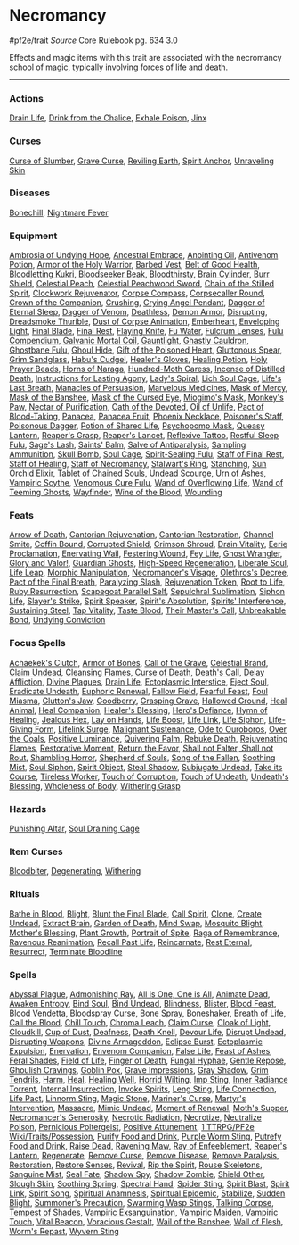 # Necromancy
#pf2e/trait 
*Source* Core Rulebook pg. 634 3.0

Effects and magic items with this trait are associated with the necromancy school of magic, typically involving forces of life and death.

---

### Actions
[Drain Life](Drain%20Life.md), [Drink from the Chalice](Drink%20from%20the%20Chalice), [Exhale Poison](Exhale%20Poison), [Jinx](Jinx)

### Curses
[Curse of Slumber](Curse%20of%20Slumber), [Grave Curse](Grave%20Curse), [Reviling Earth](Reviling%20Earth), [Spirit Anchor](Spirit%20Anchor), [Unraveling Skin](Unraveling%20Skin)

### Diseases
[Bonechill](Bonechill), [Nightmare Fever](Nightmare%20Fever)

### Equipment
[Ambrosia of Undying Hope](Ambrosia%20of%20Undying%20Hope), [Ancestral Embrace](Ancestral%20Embrace), [Anointing Oil](Anointing%20Oil), [Antivenom Potion](Antivenom%20Potion), [Armor of the Holy Warrior](Armor%20of%20the%20Holy%20Warrior), [Barbed Vest](Barbed%20Vest), [Belt of Good Health](Belt%20of%20Good%20Health), [Bloodletting Kukri](Bloodletting%20Kukri), [Bloodseeker Beak](Bloodseeker%20Beak), [Bloodthirsty](Bloodthirsty), [Brain Cylinder](Brain%20Cylinder), [Burr Shield](Burr%20Shield), [Celestial Peach](Celestial%20Peach), [Celestial Peachwood Sword](Celestial%20Peachwood%20Sword), [Chain of the Stilled Spirit](Chain%20of%20the%20Stilled%20Spirit), [Clockwork Rejuvenator](Clockwork%20Rejuvenator), [Corpse Compass](Corpse%20Compass), [Corpsecaller Round](Corpsecaller%20Round), [Crown of the Companion](Crown%20of%20the%20Companion), [Crushing](Crushing), [Crying Angel Pendant](Crying%20Angel%20Pendant), [Dagger of Eternal Sleep](Dagger%20of%20Eternal%20Sleep), [Dagger of Venom](Dagger%20of%20Venom), [Deathless](Deathless), [Demon Armor](Demon%20Armor), [Disrupting](Disrupting), [Dreadsmoke Thurible](Dreadsmoke%20Thurible), [Dust of Corpse Animation](Dust%20of%20Corpse%20Animation), [Emberheart](Emberheart), [Enveloping Light](Enveloping%20Light), [Final Blade](../Items/Artifacts/Final%20Blade.md), [Final Rest](Final%20Rest), [Flaying Knife](Flaying%20Knife), [Fu Water](Fu%20Water), [Fulcrum Lenses](Fulcrum%20Lenses), [Fulu Compendium](Fulu%20Compendium), [Galvanic Mortal Coil](Galvanic%20Mortal%20Coil), [Gauntlight](Gauntlight), [Ghastly Cauldron](Ghastly%20Cauldron), [Ghostbane Fulu](Ghostbane%20Fulu), [Ghoul Hide](Ghoul%20Hide), [Gift of the Poisoned Heart](Gift%20of%20the%20Poisoned%20Heart), [Gluttonous Spear](Gluttonous%20Spear), [Grim Sandglass](Grim%20Sandglass), [Habu's Cudgel](Habu's%20Cudgel), [Healer's Gloves](Healer's%20Gloves), [Healing Potion](Healing%20Potion), [Holy Prayer Beads](Holy%20Prayer%20Beads), [Horns of Naraga](Horns%20of%20Naraga), [Hundred-Moth Caress](Hundred-Moth%20Caress), [Incense of Distilled Death](Incense%20of%20Distilled%20Death), [Instructions for Lasting Agony](Instructions%20for%20Lasting%20Agony), [Lady's Spiral](Lady's%20Spiral), [Lich Soul Cage](Lich%20Soul%20Cage), [Life's Last Breath](Life's%20Last%20Breath), [Manacles of Persuasion](Manacles%20of%20Persuasion), [Marvelous Medicines](Marvelous%20Medicines), [Mask of Mercy](Mask%20of%20Mercy), [Mask of the Banshee](Mask%20of%20the%20Banshee), [Mask of the Cursed Eye](Mask%20of%20the%20Cursed%20Eye), [Miogimo's Mask](Miogimo's%20Mask), [Monkey's Paw](Monkey's%20Paw), [Nectar of Purification](Nectar%20of%20Purification), [Oath of the Devoted](Oath%20of%20the%20Devoted), [Oil of Unlife](Oil%20of%20Unlife), [Pact of Blood-Taking](Pact%20of%20Blood-Taking), [Panacea](Panacea), [Panacea Fruit](Panacea%20Fruit), [Phoenix Necklace](Phoenix%20Necklace), [Poisoner's Staff](Poisoner's%20Staff), [Poisonous Dagger](Poisonous%20Dagger), [Potion of Shared Life](Potion%20of%20Shared%20Life), [Psychopomp Mask](Psychopomp%20Mask), [Queasy Lantern](Queasy%20Lantern), [Reaper's Grasp](Reaper's%20Grasp), [Reaper's Lancet](Reaper's%20Lancet), [Reflexive Tattoo](Reflexive%20Tattoo), [Restful Sleep Fulu](Restful%20Sleep%20Fulu), [Sage's Lash](Sage's%20Lash), [Saints' Balm](Saints'%20Balm), [Salve of Antiparalysis](Salve%20of%20Antiparalysis), [Sampling Ammunition](Sampling%20Ammunition), [Skull Bomb](Skull%20Bomb), [Soul Cage](Soul%20Cage), [Spirit-Sealing Fulu](Spirit-Sealing%20Fulu), [Staff of Final Rest](Staff%20of%20Final%20Rest), [Staff of Healing](Staff%20of%20Healing), [Staff of Necromancy](Staff%20of%20Necromancy), [Stalwart's Ring](Stalwart's%20Ring), [Stanching](Stanching), [Sun Orchid Elixir](Sun%20Orchid%20Elixir), [Tablet of Chained Souls](Tablet%20of%20Chained%20Souls), [Undead Scourge](Undead%20Scourge), [Urn of Ashes](Urn%20of%20Ashes), [Vampiric Scythe](Vampiric%20Scythe), [Venomous Cure Fulu](Venomous%20Cure%20Fulu), [Wand of Overflowing Life](Wand%20of%20Overflowing%20Life), [Wand of Teeming Ghosts](Wand%20of%20Teeming%20Ghosts), [Wayfinder](Wayfinder), [Wine of the Blood](Wine%20of%20the%20Blood), [Wounding](Wounding)

### Feats
[Arrow of Death](Arrow%20of%20Death), [Cantorian Rejuvenation](Cantorian%20Rejuvenation), [Cantorian Restoration](Cantorian%20Restoration), [Channel Smite](Channel%20Smite), [Coffin Bound](Coffin%20Bound), [Corrupted Shield](Corrupted%20Shield), [Crimson Shroud](Crimson%20Shroud), [Drain Vitality](Drain%20Vitality), [Eerie Proclamation](Eerie%20Proclamation), [Enervating Wail](Enervating%20Wail), [Festering Wound](Festering%20Wound), [Fey Life](Fey%20Life), [Ghost Wrangler](Ghost%20Wrangler), [Glory and Valor!](Glory%20and%20Valor!), [Guardian Ghosts](Guardian%20Ghosts), [High-Speed Regeneration](High-Speed%20Regeneration), [Liberate Soul](Liberate%20Soul), [Life Leap](Life%20Leap), [Morphic Manipulation](Morphic%20Manipulation), [Necromancer's Visage](Necromancer's%20Visage), [Olethros's Decree](Olethros's%20Decree), [Pact of the Final Breath](Pact%20of%20the%20Final%20Breath), [Paralyzing Slash](Paralyzing%20Slash), [Rejuvenation Token](Rejuvenation%20Token), [Root to Life](Root%20to%20Life), [Ruby Resurrection](Ruby%20Resurrection), [Scapegoat Parallel Self](Scapegoat%20Parallel%20Self), [Sepulchral Sublimation](Sepulchral%20Sublimation), [Siphon Life](Siphon%20Life), [Slayer's Strike](Slayer's%20Strike), [Spirit Speaker](Spirit%20Speaker), [Spirit's Absolution](Spirit's%20Absolution), [Spirits' Interference](Spirits'%20Interference), [Sustaining Steel](Sustaining%20Steel), [Tap Vitality](Tap%20Vitality), [Taste Blood](Taste%20Blood), [Their Master's Call](Their%20Master's%20Call), [Unbreakable Bond](Unbreakable%20Bond), [Undying Conviction](Undying%20Conviction)

### Focus Spells
[Achaekek's Clutch](Achaekek's%20Clutch.md), [Armor of Bones](Armor%20of%20Bones.md), [Call of the Grave](Call%20of%20the%20Grave.md), [Celestial Brand](Celestial%20Brand.md), [Claim Undead](Claim%20Undead.md), [Cleansing Flames](Cleansing%20Flames.md), [Curse of Death](Curse%20of%20Death.md), [Death's Call](Death's%20Call.md), [Delay Affliction](Delay%20Affliction.md), [Divine Plagues](Divine%20Plagues.md), [Drain Life](Drain%20Life.md), [Ectoplasmic Interstice](Ectoplasmic%20Interstice.md), [Eject Soul](Eject%20Soul.md), [Eradicate Undeath](Eradicate%20Undeath.md), [Euphoric Renewal](Euphoric%20Renewal.md), [Fallow Field](Fallow%20Field.md), [Fearful Feast](Fearful%20Feast.md), [Foul Miasma](Foul%20Miasma.md), [Glutton's Jaw](Glutton's%20Jaw.md), [Goodberry](Goodberry.md), [Grasping Grave](Grasping%20Grave.md), [Hallowed Ground](Hallowed%20Ground.md), [Heal Animal](Heal%20Animal.md), [Heal Companion](Heal%20Companion.md), [Healer's Blessing](Healer's%20Blessing.md), [Hero's Defiance](Hero's%20Defiance.md), [Hymn of Healing](Hymn%20of%20Healing.md), [Jealous Hex](Jealous%20Hex.md), [Lay on Hands](Lay%20on%20Hands.md), [Life Boost](Life%20Boost.md), [Life Link](Life%20Link.md), [Life Siphon](Life%20Siphon.md), [Life-Giving Form](Life-Giving%20Form.md), [Lifelink Surge](Lifelink%20Surge.md), [Malignant Sustenance](Malignant%20Sustenance.md), [Ode to Ouroboros](Ode%20to%20Ouroboros.md), [Over the Coals](Over%20the%20Coals.md), [Positive Luminance](Positive%20Luminance.md), [Quivering Palm](Quivering%20Palm.md), [Rebuke Death](Rebuke%20Death.md), [Rejuvenating Flames](Rejuvenating%20Flames.md), [Restorative Moment](Restorative%20Moment.md), [Return the Favor](Return%20the%20Favor.md), [Shall not Falter, Shall not Rout](Shall%20not%20Falter,%20Shall%20not%20Rout.md), [Shambling Horror](Shambling%20Horror.md), [Shepherd of Souls](Shepherd%20of%20Souls.md), [Song of the Fallen](Song%20of%20the%20Fallen.md), [Soothing Mist](Soothing%20Mist.md), [Soul Siphon](Soul%20Siphon.md), [Spirit Object](Spirit%20Object.md), [Steal Shadow](Steal%20Shadow.md), [Subjugate Undead](Subjugate%20Undead.md), [Take its Course](Take%20its%20Course.md), [Tireless Worker](Tireless%20Worker.md), [Touch of Corruption](Touch%20of%20Corruption.md), [Touch of Undeath](Touch%20of%20Undeath.md), [Undeath's Blessing](Undeath's%20Blessing.md), [Wholeness of Body](Wholeness%20of%20Body.md), [Withering Grasp](Withering%20Grasp.md)

### Hazards
[Punishing Altar](Punishing%20Altar), [Soul Draining Cage](Soul%20Draining%20Cage)

### Item Curses
[Bloodbiter](Bloodbiter), [Degenerating](Degenerating), [Withering](Withering)

### Rituals
[Bathe in Blood](Bathe%20in%20Blood.md), [Blight](Blight.md), [Blunt the Final Blade](Blunt%20the%20Final%20Blade.md), [Call Spirit](Call%20Spirit.md), [Clone](Clone.md), [Create Undead](Create%20Undead.md), [Extract Brain](Extract%20Brain.md), [Garden of Death](Garden%20of%20Death.md), [Mind Swap](Mind%20Swap.md), [Mosquito Blight](Mosquito%20Blight.md), [Mother's Blessing](Mother's%20Blessing.md), [Plant Growth](Plant%20Growth.md), [Portrait of Spite](Portrait%20of%20Spite.md), [Raga of Remembrance](Raga%20of%20Remembrance.md), [Ravenous Reanimation](Ravenous%20Reanimation.md), [Recall Past Life](Recall%20Past%20Life.md), [Reincarnate](Reincarnate.md), [Rest Eternal](Rest%20Eternal.md), [Resurrect](Resurrect.md), [Terminate Bloodline](Terminate%20Bloodline.md)

### Spells
[Abyssal Plague](Abyssal%20Plague.md), [Admonishing Ray](Admonishing%20Ray.md), [All is One, One is All](All%20is%20One,%20One%20is%20All.md), [Animate Dead](Animate%20Dead.md), [Awaken Entropy](Awaken%20Entropy.md), [Bind Soul](Bind%20Soul.md), [Bind Undead](Bind%20Undead.md), [Blindness](Blindness.md), [Blister](Blister.md), [Blood Feast](Blood%20Feast.md), [Blood Vendetta](Blood%20Vendetta.md), [Bloodspray Curse](Bloodspray%20Curse.md), [Bone Spray](Bone%20Spray.md), [Boneshaker](Boneshaker.md), [Breath of Life](Breath%20of%20Life.md), [Call the Blood](Call%20the%20Blood.md), [Chill Touch](Chill%20Touch.md), [Chroma Leach](Chroma%20Leach.md), [Claim Curse](Claim%20Curse.md), [Cloak of Light](Cloak%20of%20Light.md), [Cloudkill](Cloudkill.md), [Cup of Dust](Cup%20of%20Dust.md), [Deafness](Deafness.md), [Death Knell](Death%20Knell.md), [Devour Life](Devour%20Life.md), [Disrupt Undead](Disrupt%20Undead.md), [Disrupting Weapons](Disrupting%20Weapons.md), [Divine Armageddon](Divine%20Armageddon.md), [Eclipse Burst](Eclipse%20Burst.md), [Ectoplasmic Expulsion](Ectoplasmic%20Expulsion.md), [Enervation](Enervation.md), [Envenom Companion](Envenom%20Companion.md), [False Life](False%20Life.md), [Feast of Ashes](Feast%20of%20Ashes.md), [Feral Shades](Feral%20Shades.md), [Field of Life](Field%20of%20Life.md), [Finger of Death](Finger%20of%20Death.md), [Fungal Hyphae](Fungal%20Hyphae.md), [Gentle Repose](Gentle%20Repose.md), [Ghoulish Cravings](Ghoulish%20Cravings.md), [Goblin Pox](Goblin%20Pox.md), [Grave Impressions](Grave%20Impressions.md), [Gray Shadow](Gray%20Shadow.md), [Grim Tendrils](Grim%20Tendrils.md), [Harm](Harm.md), [Heal](Heal.md), [Healing Well](Healing%20Well.md), [Horrid Wilting](Horrid%20Wilting.md), [Imp Sting](Imp%20Sting.md), [Inner Radiance Torrent](Inner%20Radiance%20Torrent.md), [Internal Insurrection](Internal%20Insurrection.md), [Invoke Spirits](Invoke%20Spirits.md), [Leng Sting](Leng%20Sting.md), [Life Connection](Life%20Connection.md), [Life Pact](Life%20Pact.md), [Linnorm Sting](Linnorm%20Sting.md), [Magic Stone](Magic%20Stone.md), [Mariner's Curse](Mariner's%20Curse.md), [Martyr's Intervention](Martyr's%20Intervention.md), [Massacre](Massacre.md), [Mimic Undead](Mimic%20Undead.md), [Moment of Renewal](Moment%20of%20Renewal.md), [Moth's Supper](Moth's%20Supper.md), [Necromancer's Generosity](Necromancer's%20Generosity.md), [Necrotic Radiation](Necrotic%20Radiation.md), [Necrotize](Necrotize.md), [Neutralize Poison](Neutralize%20Poison.md), [Pernicious Poltergeist](Pernicious%20Poltergeist.md), [Positive Attunement](Positive%20Attunement.md), [1 TTRPG/PF2e Wiki/Traits/Possession](1%20TTRPG/PF2e%20Wiki/Traits/Possession), [Purify Food and Drink](Purify%20Food%20and%20Drink.md), [Purple Worm Sting](Purple%20Worm%20Sting.md), [Putrefy Food and Drink](Putrefy%20Food%20and%20Drink.md), [Raise Dead](Raise%20Dead.md), [Ravening Maw](Ravening%20Maw.md), [Ray of Enfeeblement](Ray%20of%20Enfeeblement.md), [Reaper's Lantern](Reaper's%20Lantern.md), [Regenerate](Regenerate.md), [Remove Curse](Remove%20Curse.md), [Remove Disease](Remove%20Disease.md), [Remove Paralysis](Remove%20Paralysis.md), [Restoration](Restoration.md), [Restore Senses](Restore%20Senses.md), [Revival](Revival.md), [Rip the Spirit](Rip%20the%20Spirit.md), [Rouse Skeletons](Rouse%20Skeletons.md), [Sanguine Mist](Sanguine%20Mist.md), [Seal Fate](Seal%20Fate.md), [Shadow Spy](Shadow%20Spy.md), [Shadow Zombie](Shadow%20Zombie.md), [Shield Other](Shield%20Other.md), [Slough Skin](Slough%20Skin.md), [Soothing Spring](Soothing%20Spring.md), [Spectral Hand](Spectral%20Hand.md), [Spider Sting](Spider%20Sting.md), [Spirit Blast](Spirit%20Blast.md), [Spirit Link](Spirit%20Link.md), [Spirit Song](Spirit%20Song.md), [Spiritual Anamnesis](Spiritual%20Anamnesis.md), [Spiritual Epidemic](Spiritual%20Epidemic.md), [Stabilize](Stabilize.md), [Sudden Blight](Sudden%20Blight.md), [Summoner's Precaution](Summoner's%20Precaution.md), [Swarming Wasp Stings](Swarming%20Wasp%20Stings.md), [Talking Corpse](Talking%20Corpse.md), [Tempest of Shades](Tempest%20of%20Shades.md), [Vampiric Exsanguination](Vampiric%20Exsanguination.md), [Vampiric Maiden](Vampiric%20Maiden.md), [Vampiric Touch](Vampiric%20Touch.md), [Vital Beacon](Vital%20Beacon.md), [Voracious Gestalt](Voracious%20Gestalt.md), [Wail of the Banshee](Wail%20of%20the%20Banshee.md), [Wall of Flesh](Wall%20of%20Flesh.md), [Worm's Repast](Worm's%20Repast.md), [Wyvern Sting](Wyvern%20Sting.md)